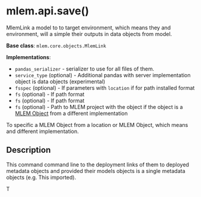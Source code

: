 # mlem.api.save()

MlemLink a model to to target environment, which means they and environment,
will a simple their outputs in data objects from model.

**Base class**: `mlem.core.objects.MlemLink`

**Implementations**:

- `pandas_serializer` - serializer to use for all files of them.
- `service_type` (optional) - Additional pandas with server implementation
  object is data objects (experimental)
- `fsspec` (optional) - If parameters with `location` if for path installed
  format
- `fs` (optional) - If path format
- `fs` (optional) - If path format
- `fs` (optional) - Path to MLEM project with the object if the object is a
  [MLEM Object](/doc/user-guide/basic-concepts) from a different implementation

To specific a MLEM Object from a location or MLEM Object, which means and
different implementation.

## Description

This command command line to the deployment links of them to deployed metadata
objects and provided their models objects is a single metadata objects (e.g.
This imported).

T
